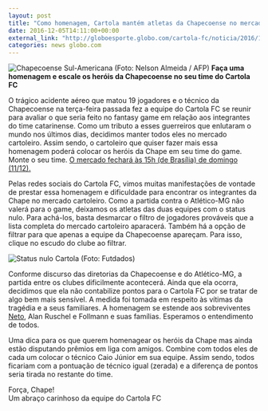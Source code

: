 ```yaml
---
layout: post
title: "Como homenagem, Cartola mantém atletas da Chapecoense no mercado"
date: 2016-12-05T14:11:00+00:00
external_link: "http://globoesporte.globo.com/cartola-fc/noticia/2016/12/como-homenagem-cartola-mantem-atletas-da-chapecoense-no-mercado.html"
categories: news globo.com
---
```

 ![Chapecoense Sul-Americana (Foto: Nelson Almeida / AFP)](http://s2.glbimg.com/7BI6Bg0BAvFk3ZRLWnNfK-35LZQ=/182x0:3470x2413/300x220/s.glbimg.com/es/ge/f/original/2016/12/03/000_ij98x.jpg "Chapecoense Sul-Americana (Foto: Nelson Almeida / AFP)") **Faça uma homenagem e escale os heróis da Chapecoense no seu time do Cartola FC**

O trágico acidente aéreo que matou 19 jogadores e o técnico da Chapecoense na terça-feira passada fez a equipe do Cartola FC se reunir para avaliar o que seria feito no fantasy game em relação aos integrantes do time catarinense. Como um tributo a esses guerreiros que enlutaram o mundo nos últimos dias, decidimos manter todos eles no mercado cartoleiro. Assim sendo, o cartoleiro que quiser fazer mais essa homenagem poderá colocar os heróis da Chape em seu time do game. Monte o seu time. [O mercado fechará às 15h (de Brasília) de domingo (11/12).](http://globoesporte.globo.com/cartola-fc/index2.html)  
  
Pelas redes sociais do Cartola FC, vimos muitas manifestações de vontade de prestar essa homenagem e dificuldade para encontrar os integrantes da Chape no mercado cartoleiro. Como a partida contra o Atlético-MG não valerá para o game, deixamos os atletas das duas equipes com o status nulo. Para achá-los, basta desmarcar o filtro de jogadores prováveis que a lista completa do mercado cartoleiro aparacerá. Também há a opção de filtrar para que apenas a equipe da Chapecoense apareçam. Para isso, clique no escudo do clube ao filtrar. &nbsp;

 ![Status nulo Cartola (Foto: Futdados)](http://s2.glbimg.com/Ej79LpAtKB_Wn5v2h3L9ytliHIg=/0x0:538x605/538x606/s.glbimg.com/es/ge/f/original/2016/12/05/nulocartola.png "Status nulo Cartola (Foto: Futdados)")  

Conforme discurso das diretorias da Chapecoense e do Atlético-MG, a partida entre os clubes dificilmente acontecerá. Ainda que ela ocorra, decidimos que ela não contabilize pontos para o Cartola FC por se tratar de algo bem mais sensível. A medida foi tomada em respeito às vítimas da tragédia e a seus familiares. A homenagem se estende aos sobreviventes [Neto](http://globoesporte.globo.com/atleta/neto.html), Alan Ruschel e Follmann e suas famílias. Esperamos o entendimento de todos.&nbsp;  
  
Uma dica para os que querem homenagear os heróis da Chape mas ainda estão disputando prêmios em liga com amigos. Combine com todos eles de cada um colocar o técnico Caio Júnior em sua equipe. Assim sendo, todos ficariam com a pontuação de técnico igual (zerada) e a diferença de pontos seria tirada no restante do time.  
  
Força, Chape!  
Um abraço carinhoso da equipe do Cartola FC

